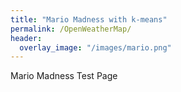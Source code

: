 ```yaml
---
title: "Mario Madness with k-means"
permalink: /OpenWeatherMap/
header:
  overlay_image: "/images/mario.png"
---
```

Mario Madness Test Page
